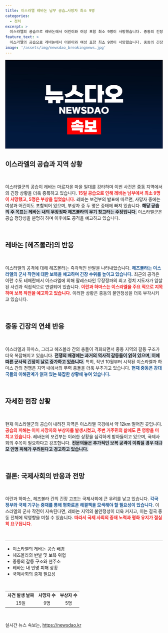 ```yaml
---
title: 이스라엘 레바논 남부 공습…사망자 최소 9명
categories:
  - 정치
excerpt: >
  이스라엘의 공습으로 레바논에서 어린이와 여성 포함 최소 9명이 사망했습니다. 중동의 긴장 속, 무장단체 헤즈볼라와의 갈등이 격화되고 있는 상황입니다. 지금 이 기사를 클릭하고 사건의 전말을 확인해 보세요!
feature_text: >
  이스라엘의 공습으로 레바논에서 어린이와 여성 포함 최소 9명이 사망했습니다. 중동의 긴장 속, 무장단체 헤즈볼라와의 갈등이 격화되고 있는 상황입니다. 지금 이 기사를 클릭하고 사건의 전말을 확인해 보세요!
image: '/assets/img/newsdao_breakingnews.jpg'
---
```


<p><img src="/assets/img/newsdao_breakingnews.jpg" alt="koreaapp 속보" /></p>

<h2 data-ke-size="size26">이스라엘의 공습과 지역 상황</h2>

<p data-ke-size="size16">&nbsp;</p>

<p>이스라엘군의 공습이 레바논 마르자윤 마을 일대를 강타하며 이번 사건은 중동 지역에서의 긴장 상황을 더욱 증폭하고 있습니다. <b><span style="color: #ee2323;">15일 공습으로 인해 레바논 남부에서 최소 9명이 사망했고, 5명은 부상을 입었습니다.</span></b> 레바논 보건부의 발표에 따르면, 사망자 중에는 여성과 어린이도 포함되어 있으며, 부상자 중 두 명은 중태에 빠져 있습니다. <b><span style="background-color: #21538527;">해당 공습의 주 목표는 레바논 내의 무장정파 헤즈볼라의 무기 창고라는 주장입니다.</span></b> 이스라엘군은 공습 정당성을 분명히 하며 이후에도 공격을 예고하고 있습니다.</p>

<p data-ke-size="size16">&nbsp;</p>

<h2 data-ke-size="size26">레바논 [헤즈볼라]의 반응</h2>

<p data-ke-size="size16">&nbsp;</p>

<p>이스라엘의 공격에 대해 헤즈볼라는 즉각적인 반발을 나타내었습니다. <b><span style="color: #1a5490;">헤즈볼라는 이스라엘의 군사 작전에 대한 보복을 예고하며 긴장 수위를 높이고 있습니다.</span></b> 최근의 공격은 이란 수도 테헤란에서 이스라엘에 의해 팔레스타인 무장정파의 최고 정치 지도자가 암살된 사건과 직접적으로 연결되어 있습니다. <b><span style="color: #ee2323;">이란과 하마스는 이스라엘을 주요 적으로 지목하며 보복 작전을 예고하고 있습니다.</span></b> 이러한 상황은 중동의 불안정성을 더욱 부각시키고 있습니다.</p>

<p data-ke-size="size16">&nbsp;</p>

<h2 data-ke-size="size26">중동 긴장의 연쇄 반응</h2>

<p data-ke-size="size16">&nbsp;</p>

<p>이스라엘과 하마스, 그리고 헤즈볼라 간의 충돌이 격화되면서 중동 지역의 갈등 구조가 더욱 복잡해지고 있습니다. <b><span style="background-color: #21538527;">전쟁의 배경에는 과거의 역사적 갈등들이 얽혀 있으며, 이에 따른 군사적 긴장이 날로 증가하고 있습니다.</span></b> 특히, 작년 10월부터 시작된 이스라엘과 하마스 간의 전쟁은 지역 내에서의 무력 충돌을 더욱 부추기고 있습니다. <b><span style="color: #1a5490;">현재 중동은 강대국들의 이해관계가 얽혀 있는 복잡한 상황에 놓여 있습니다.</span></b> </p>

<p data-ke-size="size16">&nbsp;</p>

<h2 data-ke-size="size26">자세한 현장 상황</h2>

<p data-ke-size="size16">&nbsp;</p>

<p>현재 이스라엘군의 공습이 내려진 지역은 이스라엘 국경에서 약 12km 떨어진 곳입니다. <b><span style="color: #ee2323;">공습의 피해는 이미 사망자와 부상자를 발생시켰고, 주변 거주민의 삶에도 큰 영향을 미치고 있습니다.</span></b> 레바논의 보건부는 이러한 상황을 심각하게 받아들이고 있으며, 국제사회의 주목이 필요하다고 강조합니다. <b><span style="background-color: #21538527;">전문의들은 추가적인 보복 공격이 이뤄질 경우 대규모 인명 피해가 우려된다고 경고하고 있습니다.</span></b></p>

<p data-ke-size="size16">&nbsp;</p>

<h2 data-ke-size="size26">결론: 국제사회의 반응과 전망</h2>

<p data-ke-size="size16">&nbsp;</p>

<p>이란과 하마스, 헤즈볼라 간의 긴장 고조는 국제사회에 큰 우려를 낳고 있습니다. <b><span style="color: #1a5490;">각국 정부와 국제 기구는 중재를 통해 평화로운 해결책을 모색해야 할 필요성이 있습니다.</span></b> 이스라엘의 군사 작전이 지속된다면, 레바논 지역의 불안정성이 더욱 커지고, 이는 결국 중동 전체에 악영향을 미칠 수 있습니다. <b><span style="color: #ee2323;">따라서 국제 사회의 중재 노력과 평화 유지가 절실히 요구됩니다.</span></b> </p>

<p data-ke-size="size16">&nbsp;</p>

<hr style="height:1px;border:none;color:#333;background-color:#333;" />

<ul>
    <li>이스라엘의 레바논 공습 배경</li>
    <li>헤즈볼라의 반발 및 보복 위협</li>
    <li>중동의 갈등 구조와 현주소</li>
    <li>레바논 내 인명 피해 상황</li>
    <li>국제사회의 중재 필요성</li>
</ul>

<p data-ke-size="size16">&nbsp;</p>

<table style="border-collapse:collapse;">
    <tr>
        <td style="text-align: center; height: 17px;"><b>사건 발생 날짜</b></td>
        <td style="text-align: center; height: 17px;"><b>사망자 수</b></td>
        <td style="text-align: center; height: 17px;"><b>부상자 수</b></td>
    </tr>
    <tr>
        <td style="text-align: center; height: 17px;">15일</td>
        <td style="text-align: center; height: 17px;">9명</td>
        <td style="text-align: center; height: 17px;">5명</td>
    </tr>
</table>

<p data-ke-size="size16">&nbsp;</p>
실시간 뉴스 속보는, <a href="https://newsdao.kr" rel="dofollow">https://newsdao.kr</a>


